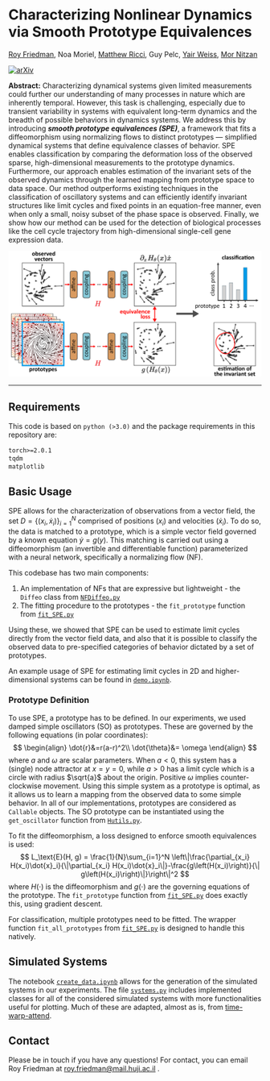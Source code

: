 # Characterizing Nonlinear Dynamics via Smooth Prototype Equivalences
[Roy Friedman](https://friedmanroy.github.io/), Noa Moriel, [Matthew Ricci](https://www.matthew-ricci.net/), Guy Pelc, [Yair Weiss](https://www.cs.huji.ac.il/~yweiss/), [Mor Nitzan](https://www.nitzanlab.com/)

[![arXiv](https://img.shields.io/badge/arXiv-0000.00000-red.svg)](https://arxiv.org/abs/0000.00000)


**Abstract:** Characterizing dynamical systems given limited measurements could further our understanding of many processes in nature which are inherently temporal. However, this task is challenging, especially due to transient variability in systems with equivalent long-term dynamics and the breadth of possible behaviors in dynamics systems.  We address this by introducing _**smooth prototype equivalences (SPE)**_, a framework that fits a diffeomorphism using normalizing flows to distinct prototypes — simplified dynamical systems that define equivalence classes of behavior. SPE enables classification by comparing the deformation loss of the observed sparse, high-dimensional measurements to the prototype dynamics. Furthermore, our approach enables estimation of the invariant sets of the observed dynamics through the learned mapping from prototype space to data space. Our method outperforms existing techniques in the classification of oscillatory systems and can efficiently identify invariant structures like limit cycles and fixed points in an equation-free manner, even when only a small, noisy subset of the phase space is observed.  Finally, we show how our method can be used for the detection of biological processes like the cell cycle trajectory from high-dimensional single-cell gene expression data.

![](https://github.com/nitzanlab/prototype-equivalences/blob/main/assets/schematic.png)

---

## Requirements

This code is based on `python (>3.0)` and the package requirements in this repository are:
```
torch>=2.0.1
tqdm
matplotlib
```

## Basic Usage

SPE allows for the characterization of observations from a vector field, the set $D=\left\{(x_i,\dot{x}_i)\right\}_{i=1}^N$  comprised of positions ($x_i$) and velocities ($\dot{x}_i$). To do so, the data is matched to a prototype, which is a simple vector field governed by a known equation $\dot{y}=g(y)$. This matching is carried out using a diffeomorphism (an invertible and differentiable function) parameterized with a neural network, specifically a normalizing flow (NF).

This codebase has two main components: 
1. An implementation of NFs that are expressive but lightweight - the `Diffeo` class from [`NFDiffeo.py`](https://github.com/nitzanlab/prototype-equivalences/blob/main/NFDiffeo.py)
2. The fitting procedure to the prototypes - the `fit_prototype` function from [`fit_SPE.py`](https://github.com/nitzanlab/prototype-equivalences/blob/main/fit_SPE.py)

Using these, we showed that SPE can be used to estimate limit cycles directly from the vector field data, and also that it is possible to classify the observed data to pre-specified categories of behavior dictated by a set of prototypes.

An example usage of SPE for estimating limit cycles in 2D and higher-dimensional systems can be found in [`demo.ipynb`](https://github.com/nitzanlab/prototype-equivalences/blob/main/demo.ipynb). 

### Prototype Definition

To use SPE, a prototype has to be defined. In our experiments, we used damped simple oscillators (SO) as prototypes. These are governed by the following equations (in polar coordinates):
$$
\begin{align}
\dot{r}&=r(a-r)^2\\
\dot{\theta}&= \omega
\end{align}
$$
where $a$ and $\omega$ are scalar parameters. When $a<0$, this system has a (single) node attractor at $x=y=0$, while $a>0$ has a limit cycle which is a circle with radius $\sqrt{a}$  about the origin. Positive $\omega$ implies counter-clockwise movement. Using this simple system as a prototype is optimal, as it allows us to learn a mapping from the observed data to some simple behavior. In all of our implementations, prototypes are considered as `Callable` objects. The SO prototype can be instantiated using the `get_oscillator` function from [`Hutils.py`](https://github.com/nitzanlab/prototype-equivalences/blob/main/Hutils.py).

To fit the diffeomorphism, a loss designed to enforce smooth equivalences is used:
$$
L_\text{E}(H, g) = \frac{1}{N}\sum_{i=1}^N \left\|\frac{\partial_{x_i} H(x_i)\dot{x}_i}{\|\partial_{x_i} H(x_i)\dot{x}_i\|}-\frac{g\left(H(x_i)\right)}{\| g\left(H(x_i)\right)\|}\right\|^2
$$
where $H(\cdot)$ is the diffeomorphism and $g(\cdot)$ are the governing equations of the prototype. The `fit_prototype` function from [`fit_SPE.py`](https://github.com/nitzanlab/prototype-equivalences/blob/main/fit_SPE.py) does exactly this, using gradient descent.

For classification, multiple prototypes need to be fitted. The wrapper function `fit_all_prototypes` from [`fit_SPE.py`](https://github.com/nitzanlab/prototype-equivalences/blob/main/fit_SPE.py) is designed to handle this natively. 

## Simulated Systems

The notebook [`create_data.ipynb`](https://github.com/nitzanlab/prototype-equivalences/blob/main/create_data.ipynb) allows for the generation of the simulated systems in our experiments. The file [`systems.py`](https://github.com/nitzanlab/prototype-equivalences/blob/main/create_data.ipynb) includes implemented classes for all of the considered simulated systems with more functionalities useful for plotting. Much of these are adapted, almost as is, from [time-warp-attend](https://github.com/nitzanlab/time-warp-attend).

## Contact

Please be in touch if you have any questions! For contact, you can email Roy Friedman at roy.friedman@mail.huji.ac.il .
